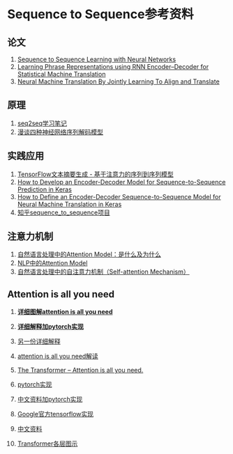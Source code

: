 Sequence to Sequence参考资料
===
## 论文
1. [Sequence to Sequence Learning with Neural Networks](https://arxiv.org/pdf/1409.3215.pdf)
2. [Learning Phrase Representations using RNN Encoder–Decoder for Statistical Machine Translation](https://arxiv.org/pdf/1406.1078.pdf)
3. [Neural Machine Translation By Jointly Learning To Align and Translate](https://arxiv.org/pdf/1409.0473.pdf)


## 原理
1. [seq2seq学习笔记](https://blog.csdn.net/Jerr__y/article/details/53749693)
2. [漫谈四种神经网络序列解码模型](http://jacoxu.com/encoder_decoder/)

## 实践应用
1. [TensorFlow文本摘要生成 - 基于注意力的序列到序列模型](https://blog.csdn.net/tensorflowshizhan/article/details/69230070)
2. [How to Develop an Encoder-Decoder Model for Sequence-to-Sequence Prediction in Keras](https://machinelearningmastery.com/develop-encoder-decoder-model-sequence-sequence-prediction-keras/)
3. [How to Define an Encoder-Decoder Sequence-to-Sequence Model for Neural Machine Translation in Keras](https://machinelearningmastery.com/define-encoder-decoder-sequence-sequence-model-neural-machine-translation-keras/)
4. [知乎sequence_to_sequence项目](https://zhuanlan.zhihu.com/p/27608348)

## 注意力机制
1. [自然语言处理中的Attention Model：是什么及为什么](https://blog.csdn.net/malefactor/article/details/50550211)
2. [NLP中的Attention Model](https://www.jianshu.com/p/ed058614b73d?utm_campaign=maleskine&utm_content=note&utm_medium=seo_notes&utm_source=recommendation)
3. [自然语言处理中的自注意力机制（Self-attention Mechanism）](http://www.cnblogs.com/robert-dlut/p/8638283.html)



## Attention is all you need
1. **[详细图解attention is all you need](http://jalammar.github.io/illustrated-transformer/)**
2. **[详细解释加pytorch实现](http://nlp.seas.harvard.edu/2018/04/03/attention.html)**
3. [另一份详细解释](http://mlexplained.com/2017/12/29/attention-is-all-you-need-explained/)
4. [attention is all you need解读](https://mchromiak.github.io/articles/2017/Sep/12/Transformer-Attention-is-all-you-need/)

5. [The Transformer – Attention is all you need.](https://mchromiak.github.io/articles/2017/Sep/12/Transformer-Attention-is-all-you-need/)
6. [pytorch实现](http://nlp.seas.harvard.edu/2018/04/03/attention.html)
7. [中文资料加pytorch实现](https://juejin.im/post/5b9f1af0e51d450e425eb32d)
8. [Google官方tensorflow实现](https://github.com/tensorflow/models/tree/master/official/transformer/model)
9. [中文资料](https://segmentfault.com/a/1190000015575985)
10. [Transformer各层图示](https://www.cnblogs.com/guoyaohua/p/transformer.html)

